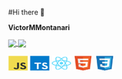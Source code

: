 #Hi there 👋

**VictorMMontanari** 

<div>
    <a href="https://github.com/VictorMMontanari/github-readme-stats">
      <img height=200 align="center" src="https://github-readme-stats.vercel.app/api?username=VictorMMontanari&show=reviews,discussions_started,discussions_answered,prs_merged,prs_merged_percentage" />
    </a>
    <a href="https://github.com/VictorMMontanari/convoychat">
      <img height=200 align="center" src="https://github-readme-stats.vercel.app/api/top-langs/?username=VictorMMontanari&layout=pie" />
    </a>
</div>
    <div style="display: inline_block"><br>
    <img align="center" alt="Dev-Js" height="30" width="40" src="https://raw.githubusercontent.com/devicons/devicon/master/icons/javascript/javascript-original.svg" />
    <img align="center" alt="Dev-Ts" height="30" width="40" src="https://raw.githubusercontent.com/devicons/devicon/master/icons/typescript/typescript-original.svg" />
    <img align="center" alt="Dev-React" height="30" width="40" src="https://raw.githubusercontent.com/devicons/devicon/master/icons/react/react-original.svg" />
    <img align="center" alt="Dev-HTML" height="30" width="40" src="https://raw.githubusercontent.com/devicons/devicon/master/icons/html5/html5-original.svg" />
<img align="center" alt="Dev-CSS" height="30" width="40" src="https://raw.githubusercontent.com/devicons/devicon/master/icons/css3/css3-original.svg"/>
</div>



